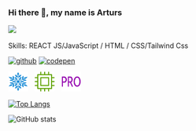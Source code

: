 ### Hi there 👋, my name is Arturs
![](https://media.giphy.com/media/R3pYAZTwSAmJbykC9B/giphy.gif)

Skills:  REACT JS/JavaScript / HTML / CSS/Tailwind Css

[<img src='https://cdn.jsdelivr.net/npm/simple-icons@3.0.1/icons/github.svg' alt='github' height='40'>](https://github.com/faried-elrewany)  [<img src='https://cdn.jsdelivr.net/npm/simple-icons@3.0.1/icons/codepen.svg' alt='codepen' height='40'>](https://codepen.io/faried-elrewany)  

<a href='https://archiveprogram.github.com/'><img src='https://raw.githubusercontent.com/acervenky/animated-github-badges/master/assets/acbadge.gif' width='40' height='40'></a> <a href='https://docs.github.com/en/developers'><img src='https://raw.githubusercontent.com/acervenky/animated-github-badges/master/assets/devbadge.gif' width='40' height='40'></a> <a href='https://github.com/pricing'><img src='https://raw.githubusercontent.com/acervenky/animated-github-badges/master/assets/pro.gif' width='40' height='40'></a> 

[![Top Langs](https://github-readme-stats.vercel.app/api/top-langs/?username=faried-elrewany)](https://github.com/anuraghazra/github-readme-stats)

![GitHub stats](https://github-readme-stats.vercel.app/api?username=faried-elrewany&show_icons=true)  
